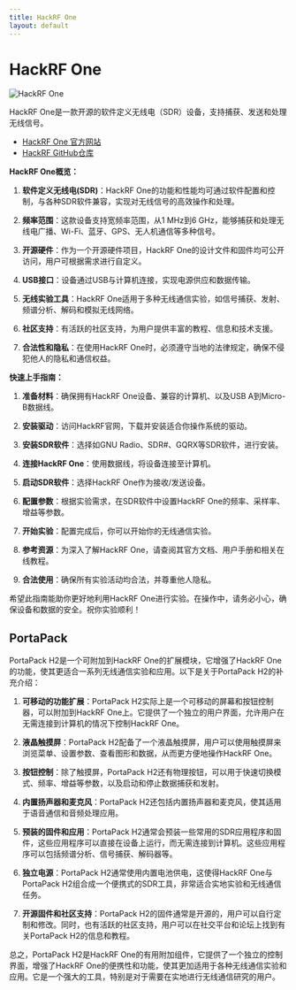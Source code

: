 ```yaml
---
title: HackRF One
layout: default
---
```


# HackRF One

![HackRF One](https://raw.github.com/mossmann/hackrf/master/docs/images/HackRF-One-fd0-0009.jpeg)

HackRF One是一款开源的软件定义无线电（SDR）设备，支持捕获、发送和处理无线信号。

- [HackRF One 官方网站](https://greatscottgadgets.com/hackrf/one)
- [HackRF GitHub仓库](https://github.com/greatscottgadgets/hackrf)

**HackRF One概览：**

1. **软件定义无线电(SDR)**：HackRF One的功能和性能均可通过软件配置和控制，与各种SDR软件兼容，实现对无线信号的高效操作和处理。

2. **频率范围**：这款设备支持宽频率范围，从1 MHz到6 GHz，能够捕获和处理无线电广播、Wi-Fi、蓝牙、GPS、无人机通信等多种信号。

3. **开源硬件**：作为一个开源硬件项目，HackRF One的设计文件和固件均可公开访问，用户可根据需求进行自定义。

4. **USB接口**：设备通过USB与计算机连接，实现电源供应和数据传输。

5. **无线实验工具**：HackRF One适用于多种无线通信实验，如信号捕获、发射、频谱分析、解码和模拟无线网络。

6. **社区支持**：有活跃的社区支持，为用户提供丰富的教程、信息和技术支援。

7. **合法性和隐私**：在使用HackRF One时，必须遵守当地的法律规定，确保不侵犯他人的隐私和通信权益。

**快速上手指南：**

1. **准备材料**：确保拥有HackRF One设备、兼容的计算机、以及USB A到Micro-B数据线。

2. **安装驱动**：访问HackRF官网，下载并安装适合你操作系统的驱动。

3. **安装SDR软件**：选择如GNU Radio、SDR#、GQRX等SDR软件，进行安装。

4. **连接HackRF One**：使用数据线，将设备连接至计算机。

5. **启动SDR软件**：选择HackRF One作为接收/发送设备。

6. **配置参数**：根据实验需求，在SDR软件中设置HackRF One的频率、采样率、增益等参数。

7. **开始实验**：配置完成后，你可以开始你的无线通信实验。

8. **参考资源**：为深入了解HackRF One，请查阅其官方文档、用户手册和相关在线教程。

9. **合法使用**：确保所有实验活动均合法，并尊重他人隐私。

希望此指南能助你更好地利用HackRF One进行实验。在操作中，请务必小心，确保设备和数据的安全。祝你实验顺利！

## PortaPack

PortaPack H2是一个可附加到HackRF One的扩展模块，它增强了HackRF One的功能，使其更适合一系列无线通信实验和应用。以下是关于PortaPack H2的补充介绍：

1. **可移动的功能扩展**：PortaPack H2实际上是一个可移动的屏幕和按钮控制器，可以附加到HackRF One上。它提供了一个独立的用户界面，允许用户在无需连接到计算机的情况下控制HackRF One。

2. **液晶触摸屏**：PortaPack H2配备了一个液晶触摸屏，用户可以使用触摸屏来浏览菜单、设置参数、查看图形和数据，从而更方便地操作HackRF One。

3. **按钮控制**：除了触摸屏，PortaPack H2还有物理按钮，可以用于快速切换模式、频率、增益等参数，以及启动和停止数据捕获和发射。

4. **内置扬声器和麦克风**：PortaPack H2还包括内置扬声器和麦克风，使其适用于语音通信和音频处理应用。

5. **预装的固件和应用**：PortaPack H2通常会预装一些常用的SDR应用程序和固件，这些应用程序可以直接在设备上运行，而无需连接到计算机。这些应用程序可以包括频谱分析、信号捕获、解码器等。

6. **独立电源**：PortaPack H2通常使用内置电池供电，这使得HackRF One与PortaPack H2组合成一个便携式的SDR工具，非常适合实地实验和无线通信任务。

7. **开源固件和社区支持**：PortaPack H2的固件通常是开源的，用户可以自行定制和修改。同时，也有活跃的社区支持，用户可以在社交平台和论坛上找到有关PortaPack H2的信息和教程。

总之，PortaPack H2是HackRF One的有用附加组件，它提供了一个独立的控制界面，增强了HackRF One的便携性和功能，使其更加适用于各种无线通信实验和应用。它是一个强大的工具，特别是对于需要在实地进行无线通信研究的用户。